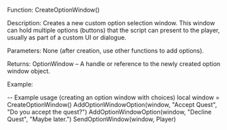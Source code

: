 Function: CreateOptionWindow()

Description: Creates a new custom option selection window. This window can hold multiple options (buttons) that the script can present to the player, usually as part of a custom UI or dialogue.

Parameters: None (after creation, use other functions to add options).

Returns: OptionWindow – A handle or reference to the newly created option window object.

Example:

-- Example usage (creating an option window with choices)
local window = CreateOptionWindow()
AddOptionWindowOption(window, "Accept Quest", "Do you accept the quest?")
AddOptionWindowOption(window, "Decline Quest", "Maybe later.")
SendOptionWindow(window, Player)